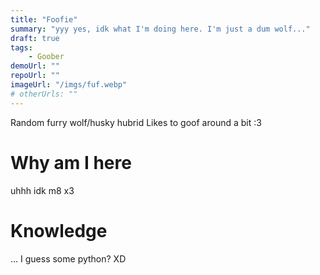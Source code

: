 ```yaml
---
title: "Foofie"
summary: "yyy yes, idk what I'm doing here. I'm just a dum wolf..."
draft: true
tags:
    - Goober
demoUrl: ""
repoUrl: ""
imageUrl: "/imgs/fuf.webp"
# otherUrls: ""
---
```


Random furry wolf/husky hubrid
Likes to goof around a bit :3

# Why am I here
uhhh idk m8 x3

# Knowledge
... I guess some python? XD